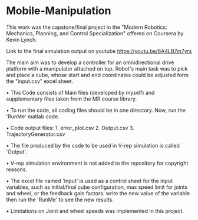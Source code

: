 # Mobile-Manipulation
This work was the capstone/final project in the "Modern Robotics: Mechanics, Planning, and Control Specialization" offered on Coursera by Kevin Lynch.

Link to the final simulation output on youtube https://youtu.be/6A4LB7m7yrs

The main aim was to develop a controller for an omnidirectional drive platform with a manipulator attached on top. Robot's main task was to pick and place a cube, whose start and end coordinates could be adjusted form the "input.csv" excel sheet.  

•	This Code consists of Main files (developed by myself) and supplementary files taken from the MR course library. 

•	To run the code, all coding files should  be in one directory. Now, run the 'RunMe' matlab code.

•	Code output files:  1. error_plot.csv  2. Output.csv  3. TrajectoryGenerator.csv

•	The file produced by the code to be used in V-rep simulation is called 'Output'.  

•	V-rep simulation environment is not added to the repository for copyright reasons.

•	The excel file named 'Input' is used as a control sheet for the input variables, such as initial/final cube configuration, max speed limit for joints and wheel, or the feedback 
gain factors. write the new value of the variable then run the 'RunMe' to see the new results.

•	Limitations on Joint and wheel speeds was implemented in this project.
